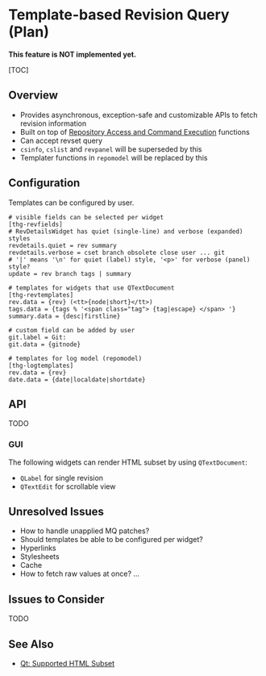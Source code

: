 # Template-based Revision Query (Plan)

**This feature is NOT implemented yet.**

[TOC]

## Overview

* Provides asynchronous, exception-safe and customizable APIs to fetch
  revision information
* Built on top of [Repository Access and Command Execution](RepositoryAccess)
  functions
* Can accept revset query
* `csinfo`, `cslist` and `revpanel` will be superseded by this
* Templater functions in `repomodel` will be replaced by this

## Configuration

Templates can be configured by user.

~~~~{.ini}
# visible fields can be selected per widget
[thg-revfields]
# RevDetailsWidget has quiet (single-line) and verbose (expanded) styles
revdetails.quiet = rev summary
revdetails.verbose = cset branch obsolete close user ... git
# '|' means '\n' for quiet (label) style, '<p>' for verbose (panel) style?
update = rev branch tags | summary

# templates for widgets that use QTextDocument
[thg-revtemplates]
rev.data = {rev} (<tt>{node|short}</tt>)
tags.data = {tags % '<span class="tag"> {tag|escape} </span> '}
summary.data = {desc|firstline}

# custom field can be added by user
git.label = Git:
git.data = {gitnode}

# templates for log model (repomodel)
[thg-logtemplates]
rev.data = {rev}
date.data = {date|localdate|shortdate}
~~~~

## API

TODO

### GUI

The following widgets can render HTML subset by using `QTextDocument`:

* `QLabel` for single revision
* `QTextEdit` for scrollable view

## Unresolved Issues

* How to handle unapplied MQ patches?
* Should templates be able to be configured per widget?
* Hyperlinks
* Stylesheets
* Cache
* How to fetch raw values at once?
...

## Issues to Consider

TODO

## See Also

* [Qt: Supported HTML Subset](http://qt-project.org/doc/qt-4.8/richtext-html-subset.html)
